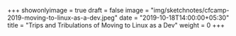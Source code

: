 +++
showonlyimage = true
draft = false
image = "img/sketchnotes/cfcamp-2019-moving-to-linux-as-a-dev.jpeg"
date = "2019-10-18T14:00:00+05:30"
title = "Trips and Tribulations of Moving to Linux as a Dev"
weight = 0
+++


